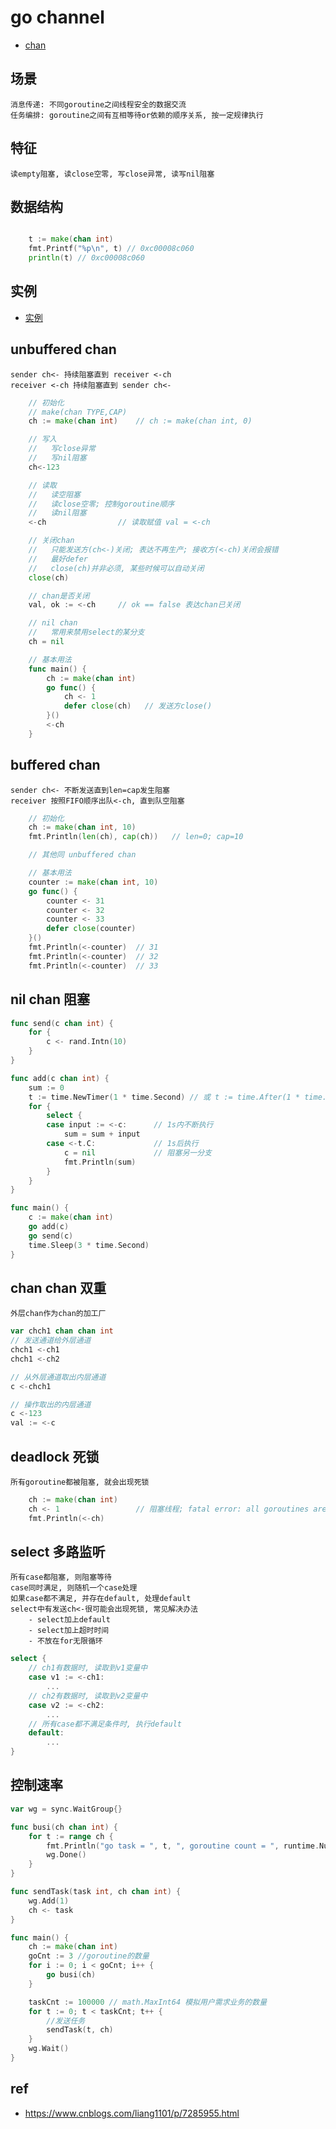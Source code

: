 # go channel

- [chan](src/go/basic/chan_test.go)

## 场景

    消息传递: 不同goroutine之间线程安全的数据交流
    任务编排: goroutine之间有互相等待or依赖的顺序关系, 按一定规律执行

## 特征

    读empty阻塞, 读close空零, 写close异常, 读写nil阻塞


## 数据结构

```js
```

```go
	t := make(chan int)
	fmt.Printf("%p\n", t) // 0xc00008c060
	println(t) // 0xc00008c060
```

## 实例

- [实例](src/go/basic/chan_test.go)

## unbuffered chan

    sender ch<- 持续阻塞直到 receiver <-ch
    receiver <-ch 持续阻塞直到 sender ch<-

```go
    // 初始化
    // make(chan TYPE,CAP)
    ch := make(chan int)    // ch := make(chan int, 0)

    // 写入
    //   写close异常
    //   写nil阻塞
    ch<-123

    // 读取
    //   读空阻塞
    //   读close空零; 控制goroutine顺序
    //   读nil阻塞
    <-ch                // 读取赋值 val = <-ch

    // 关闭chan
    //   只能发送方(ch<-)关闭; 表达不再生产; 接收方(<-ch)关闭会报错
    //   最好defer
    //   close(ch)并非必须, 某些时候可以自动关闭
    close(ch)  

    // chan是否关闭 
    val, ok := <-ch     // ok == false 表达chan已关闭

    // nil chan
    //   常用来禁用select的某分支
    ch = nil

    // 基本用法
    func main() {
        ch := make(chan int)
        go func() {
            ch <- 1
            defer close(ch)   // 发送方close()
        }()
        <-ch
    }
```

## buffered chan

    sender ch<- 不断发送直到len=cap发生阻塞
    receiver 按照FIFO顺序出队<-ch, 直到队空阻塞

```go
    // 初始化
    ch := make(chan int, 10)        
    fmt.Println(len(ch), cap(ch))   // len=0; cap=10

    // 其他同 unbuffered chan

    // 基本用法
    counter := make(chan int, 10)
	go func() {
		counter <- 31
		counter <- 32
		counter <- 33
		defer close(counter)
	}()
	fmt.Println(<-counter)  // 31
	fmt.Println(<-counter)  // 32
	fmt.Println(<-counter)  // 33

```

## nil chan 阻塞

```go
func send(c chan int) {
	for {
		c <- rand.Intn(10)
	}
}

func add(c chan int) {
	sum := 0
	t := time.NewTimer(1 * time.Second) // 或 t := time.After(1 * time.Second); <-t
	for {
		select {
		case input := <-c:      // 1s内不断执行
			sum = sum + input
		case <-t.C:             // 1s后执行
			c = nil             // 阻塞另一分支
			fmt.Println(sum)
		}
	}
}

func main() {
	c := make(chan int)
	go add(c)
	go send(c)
	time.Sleep(3 * time.Second)
}
```

## chan chan 双重

    外层chan作为chan的加工厂

```go
var chch1 chan chan int
// 发送通道给外层通道
chch1 <-ch1
chch1 <-ch2

// 从外层通道取出内层通道
c <-chch1

// 操作取出的内层通道
c <-123
val := <-c
```

## deadlock 死锁

    所有goroutine都被阻塞, 就会出现死锁

```go
	ch := make(chan int)
	ch <- 1                 // 阻塞线程; fatal error: all goroutines are asleep - deadlock!
	fmt.Println(<-ch)
```

## select 多路监听

    所有case都阻塞, 则阻塞等待
    case同时满足, 则随机一个case处理
    如果case都不满足, 并存在default, 处理default
    select中有发送ch<-很可能会出现死锁, 常见解决办法
        - select加上default
        - select加上超时时间
        - 不放在for无限循环

```go
select {
	// ch1有数据时, 读取到v1变量中
	case v1 := <-ch1:
		...
	// ch2有数据时, 读取到v2变量中
	case v2 := <-ch2:
		...
	// 所有case都不满足条件时, 执行default
	default:
		...
}
```

## 控制速率

```go
var wg = sync.WaitGroup{}

func busi(ch chan int) {
	for t := range ch {
		fmt.Println("go task = ", t, ", goroutine count = ", runtime.NumGoroutine())
		wg.Done()
	}
}

func sendTask(task int, ch chan int) {
	wg.Add(1)
	ch <- task
}

func main() {
	ch := make(chan int)
	goCnt := 3 //goroutine的数量
	for i := 0; i < goCnt; i++ {
		go busi(ch)
	}

	taskCnt := 100000 // math.MaxInt64 模拟用户需求业务的数量
	for t := 0; t < taskCnt; t++ {
		//发送任务
		sendTask(t, ch)
	}
	wg.Wait()
}
```

## ref

- <https://www.cnblogs.com/liang1101/p/7285955.html>
